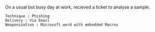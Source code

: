 On a usual but busy day at work, recieved a ticket to analyse a sample.

```
Technique : Phishing
Delivery : Via Email
Weaponization : Microsoft word with embedded Macros


